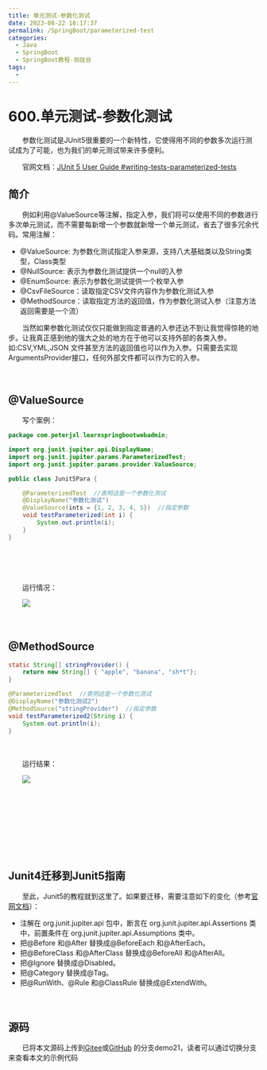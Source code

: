 ```yaml
---
title: 单元测试-参数化测试
date: 2023-08-22 18:17:37
permalink: /SpringBoot/parameterized-test
categories:
  - Java
  - SpringBoot
  - SpringBoot教程-尚硅谷
tags:
  - 
---
```

# 600.单元测试-参数化测试

　　参数化测试是JUnit5很重要的一个新特性，它使得用不同的参数多次运行测试成为了可能，也为我们的单元测试带来许多便利。
<!-- more -->
　　官网文档：[JUnit 5 User Guide #writing-tests-parameterized-tests](https://junit.org/junit5/docs/current/user-guide/#writing-tests-parameterized-tests)

## 简介

　　例如利用@ValueSource等注解，指定入参，我们将可以使用不同的参数进行多次单元测试，而不需要每新增一个参数就新增一个单元测试，省去了很多冗余代码。常用注解：

* @ValueSource: 为参数化测试指定入参来源，支持八大基础类以及String类型，Class类型
* @NullSource: 表示为参数化测试提供一个null的入参
* @EnumSource: 表示为参数化测试提供一个枚举入参
* @CsvFileSource：读取指定CSV文件内容作为参数化测试入参
* @MethodSource：读取指定方法的返回值，作为参数化测试入参（注意方法返回需要是一个流）

　　当然如果参数化测试仅仅只能做到指定普通的入参还达不到让我觉得惊艳的地步。让我真正感到他的强大之处的地方在于他可以支持外部的各类入参。如:CSV,YML,JSON 文件甚至方法的返回值也可以作为入参。只需要去实现ArgumentsProvider接口，任何外部文件都可以作为它的入参。

　　‍

## @ValueSource

　　写个案例：

```Java
package com.peterjxl.learnspringbootwebadmin;

import org.junit.jupiter.api.DisplayName;
import org.junit.jupiter.params.ParameterizedTest;
import org.junit.jupiter.params.provider.ValueSource;

public class Junit5Para {

    @ParameterizedTest  //表明这是一个参数化测试
    @DisplayName("参数化测试")
    @ValueSource(ints = {1, 2, 3, 4, 5})  //指定参数
    void testParameterized(int i) {
        System.out.println(i);
    }
}

```

　　‍

　　‍

　　运行情况：

　　​![](https://image.peterjxl.com/blog/image-20230816110533-bwbijya.png)​

　　‍

## @MethodSource

```Java
static String[] stringProvider() {
    return new String[] { "apple", "banana", "sh*t"};
}

@ParameterizedTest  //表明这是一个参数化测试
@DisplayName("参数化测试2")
@MethodSource("stringProvider")  //指定参数
void testParameterized2(String i) {
    System.out.println(i);
}
```

　　‍

　　运行结果：

　　​![](https://image.peterjxl.com/blog/image-20230816110833-e4cd4gw.png)

　　‍

　　‍

　　​

　　‍

## Junit4迁移到Junit5指南

　　至此，Junit5的教程就到这里了。如果要迁移，需要注意如下的变化（参考[官网文档](https://junit.org/junit5/docs/current/user-guide/#migrating-from-junit4)）：

* 注解在 org.junit.jupiter.api 包中，断言在 org.junit.jupiter.api.Assertions 类中，前置条件在 org.junit.jupiter.api.Assumptions 类中。
* 把@Before 和@After 替换成@BeforeEach 和@AfterEach。
* 把@BeforeClass 和@AfterClass 替换成@BeforeAll 和@AfterAll。
* 把@Ignore 替换成@Disabled。
* 把@Category 替换成@Tag。
* 把@RunWith、@Rule 和@ClassRule 替换成@ExtendWith。

　　‍

## 源码

　　已将本文源码上传到[Gitee](https://gitee.com/peterjxl/LearnSpringBoot-Web-Admin)或[GitHub](https://github.com/Peter-JXL/LearnSpringBoot-Web-Admin) 的分支demo21，读者可以通过切换分支来查看本文的示例代码
